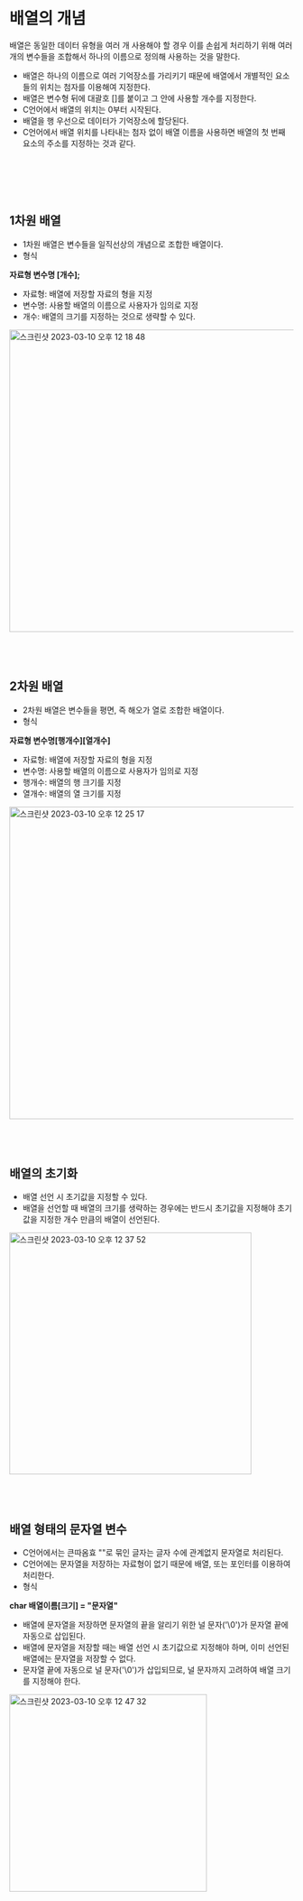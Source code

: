# 배열의 개념
배열은 동일한 데이터 유형을 여러 개 사용해야 할 경우 이를 손쉽게 처리하기 위해 여러 개의 변수들을 조합해서 하나의 이름으로 정의해 사용하는 것을 말한다.
- 배열은 하나의 이름으로 여러 기억장소를 가리키기 때문에 배열에서 개별적인 요소들의 위치는 첨자를 이용해여 지정한다.
- 배열은 변수형 뒤에 대괄호 []를 붙이고 그 안에 사용할 개수를 지정한다.
- C언어에서 배열의 위치는 0부터 시작된다.
- 배열을 행 우선으로 데이터가 기억장소에 할당된다.
- C언어에서 배열 위치를 나타내는 첨자 없이 배열 이름을 사용하면 배열의 첫 번째 요소의 주소를 지정하는 것과 같다.

<br>
<br>
<br>
<br>

## 1차원 배열
- 1차원 배열은 변수들을 일직선상의 개념으로 조합한 배열이다.
- 형식

**자료형 변수명 [개수];**

- 자료형: 배열에 저장할 자료의 형을 지정
- 변수명: 사용할 배열의 이름으로 사용자가 임의로 지정
- 개수: 배열의 크기를 지정하는 것으로 생략할 수 있다.

<img width="536" alt="스크린샷 2023-03-10 오후 12 18 48" src="https://user-images.githubusercontent.com/125357376/224214719-4f252d2e-ac0c-4904-ba33-c1b45915a809.png">

<br>
<br>
<br>
<br>

## 2차원 배열
- 2차원 배열은 변수들을 평면, 즉 해오가 열로 조합한 배열이다.
- 형식

**자료형 변수명[행개수][열개수]**
- 자료형: 배열에 저장할 자료의 형을 지정
- 변수명: 사용할 배열의 이름으로 사용자가 임의로 지정
- 행개수: 배열의 행 크기를 지정
- 열개수: 배열의 열 크기를 지정

<img width="554" alt="스크린샷 2023-03-10 오후 12 25 17" src="https://user-images.githubusercontent.com/125357376/224216418-397c511e-f7a9-4a24-a8ff-4ff58441d187.png">

<br>
<br>
<br>
<br>

## 배열의 초기화
- 배열 선언 시 초기값을 지정할 수 있다.
- 배열을 선언할 때 배열의 크기를 생략하는 경우에는 반드시 초기값을 지정해야 초기값을 지정한 개수 만큼의 배열이 선언된다.

<img width="429" alt="스크린샷 2023-03-10 오후 12 37 52" src="https://user-images.githubusercontent.com/125357376/224217286-998730d4-280c-41aa-89cb-989c7bd725be.png">

<br>
<br>
<br>
<br>

## 배열 형태의 문자열 변수
- C언어에서는 큰따옴효 ""로 묶인 글자는 글자 수에 관계없지 문자열로 처리된다.
- C언어에는 문자열을 저장하는 자료형이 없기 때문에 배열, 또는 포인터를 이용하여 처리한다.
- 형식

**char 배열이름[크기] = "문자열"**
- 배열에 문자열을 저장하면 문자열의 끝을 알리기 위한 널 문자('\0')가 문자열 끝에 자동으로 삽입된다.
- 배열에 문자열을 저장할 때는 배열 선언 시 초기값으로 지정해야 하며, 이미 선언된 배열에는 문자열을 저장할 수 없다.
- 문자열 끝에 자동으로 널 문자('\0')가 삽입되므로, 널 문자까지 고려하여 배열 크기를 지정해야 한다.

<img width="350" alt="스크린샷 2023-03-10 오후 12 47 32" src="https://user-images.githubusercontent.com/125357376/224218508-b672ee0f-5e6d-4621-a865-10cb5de606fc.png">


